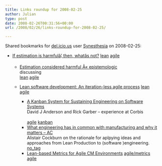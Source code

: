```yaml
---
title: Links roundup for 2008-02-25
author: Julian
type: post
date: 2008-02-26T00:31:56+00:00
url: /2008/02/26/links-roundup-for-2008-02-25/

---
```

Shared bookmarks for [del.icio.us][1] user [Synesthesia][2] on 2008-02-25:

  * [If estimation is harmful&acirc;&brvbar; then, what&acirc;s not?][3] 
    [lean][4] [agile][5] </li> 
    
      * [Estimation considered harmful &Acirc;&laquo; epistemologic][6]  
        discussing  
        [lean][4] [agile][5] 
      * [Lean software development: An iteration-less agile process][7] 
        [lean][4] [agile][5] </li> 
        
          * [A Kanban System for Sustaining Engineering on Software Systems][8]  
            David J Anderson and Rick Garber &#8211; experience at Corbis<br>   
            [agile][5] [kanban][9] 
          * [What engineering has in common with manufacturing and why it matters &#8211; AC][10]  
            Alistair Cockburn on the rationale for aplpying ideas and approaches from Lean Production to (software )engineering.   
            [no_tag][11] 
          * [Lean-based Metrics for Agile CM Environments][12] 
            [agile/metrics][13] [agile][5] </li> </ul>

 [1]: http://del.icio.us/
 [2]: http://del.icio.us/synesthesia
 [3]: http://epistemologic.com/2007/05/14/if-estimation-is-harmful-then-whats-not
 [4]: http://del.icio.us/synesthesia/lean
 [5]: http://del.icio.us/synesthesia/agile
 [6]: http://epistemologic.com/2007/05/12/estimation-considered-harmful
 [7]: http://epistemologic.com/2007/08/06/lean-software-development-an-iteration-less-agile-process
 [8]: http://www.agilemanagement.net/Articles/Papers/KanbanAtLeanNPD.pdf
 [9]: http://del.icio.us/synesthesia/kanban
 [10]: http://alistair.cockburn.us/index.php/What_engineering_has_in_common_with_manufacturing_and_why_it_matters
 [11]: http://del.icio.us/synesthesia/no_tag
 [12]: http://www.cmcrossroads.com/articles/agile-cm-environments/lean%11based-metrics-for-agile-cm-environments.html
 [13]: http://del.icio.us/synesthesia/agile%2Fmetrics